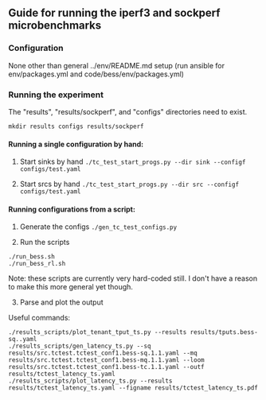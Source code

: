 ## Guide for running the iperf3 and sockperf microbenchmarks

### Configuration

None other than general ../env/README.md setup (run ansible for
env/packages.yml and code/bess/env/packages.yml)

### Running the experiment

The "results", "results/sockperf", and "configs" directories need to exist.
```
mkdir results configs results/sockperf
```

#### Running a single configuration by hand:

1. Start sinks by hand
```./tc_test_start_progs.py --dir sink --configf configs/test.yaml```

2. Start srcs by hand
```./tc_test_start_progs.py --dir src --configf configs/test.yaml```

#### Running configurations from a script:

1. Generate the configs
```./gen_tc_test_configs.py```

2. Run the scripts
```
./run_bess.sh
./run_bess_rl.sh
```

Note: these scripts are currently very hard-coded still.  I don't have a reason to make
  this more general yet though.

3. Parse and plot the output

Useful commands:
```
./results_scripts/plot_tenant_tput_ts.py --results results/tputs.bess-sq..yaml
./results_scripts/gen_latency_ts.py --sq results/src.tctest.tctest_conf1.bess-sq.1.1.yaml --mq results/src.tctest.tctest_conf1.bess-mq.1.1.yaml --loom results/src.tctest.tctest_conf1.bess-tc.1.1.yaml --outf results/tctest_latency_ts.yaml
./results_scripts/plot_latency_ts.py --results results/tctest_latency_ts.yaml --figname results/tctest_latency_ts.pdf
```

